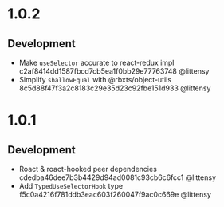 # 1.0.2

## Development

 - Make `useSelector` accurate to react-redux impl c2af8414dd1587fbcd7cb5ea1f0bb29e77763748 @littensy
 - Simplify `shallowEqual` with @rbxts/object-utils 8c5d88f47f3a2c8183c29e35d23c92fbe151d933 @littensy

# 1.0.1

## Development

 - Roact & roact-hooked peer dependencies cdedba46dee7b3b4429d94ad0081c93cb6c6fcc1 @littensy
 - Add `TypedUseSelectorHook` type f5c0a4216f781ddb3eac603f260047f9ac0c669e @littensy

